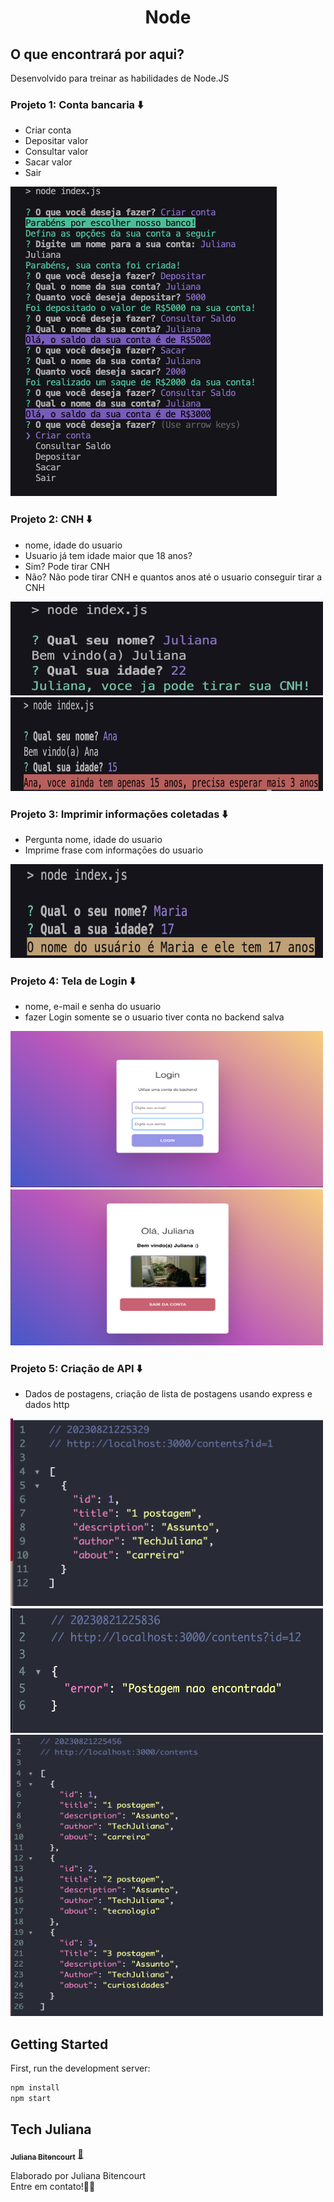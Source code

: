 <h1 align="center">
Node

## O que encontrará por aqui?
Desenvolvido para treinar as habilidades de Node.JS

### Projeto 1: Conta bancaria  ⬇️
  - Criar conta
  - Depositar valor
  - Consultar valor
  - Sacar valor
  - Sair
  
<img src="https://raw.githubusercontent.com/techjuliana/node/master/projeto1/Projeto1.png" >

### Projeto 2: CNH ⬇️
   - nome, idade do usuario
   - Usuario já tem idade maior que 18 anos?
   - Sim? Pode tirar CNH
   - Não? Não pode tirar CNH e quantos anos até o usuario conseguir tirar a CNH
  <img src="https://raw.githubusercontent.com/techjuliana/node/master/projeto2/projeto2.png" height="150" width="500">
  <img src="https://raw.githubusercontent.com/techjuliana/node/master/projeto2/projeto.png" height="150" width="500">

   ### Projeto 3: Imprimir informaçōes coletadas ⬇️
   - Pergunta nome, idade do usuario
   - Imprime frase com informaçōes do usuario
  <img src="https://raw.githubusercontent.com/techjuliana/node/master/projeto3/projeto3.png" height="150" width="500">
  
   ### Projeto 4: Tela de Login ⬇️
   - nome, e-mail e senha do usuario
   - fazer Login somente se o usuario tiver conta no backend salva
  <img src="https://raw.githubusercontent.com/techjuliana/node/master/projeto4/telalogin/images/1.png" height="250" width="500">
  <img src="https://raw.githubusercontent.com/techjuliana/node/master/projeto4/telalogin/images/2.png" height="250" width="500">
  
   ### Projeto 5: Criação de API ⬇️
   - Dados de postagens, criação de lista de postagens usando express e dados http
  <img src="https://raw.githubusercontent.com/techjuliana/node/master/projeto5/image/1.png" height="300" width="500">
  <img src="https://raw.githubusercontent.com/techjuliana/node/master/projeto5/image/2.png" height="200" width="500">
   <img src="https://raw.githubusercontent.com/techjuliana/node/master/projeto5/image/3.png" height="450" width="500">
 
## Getting Started
First, run the development server:

```bash
npm install
npm start
```

## Tech Juliana

<a href="https://www.linkedin.com/in/techjuliana">
 <sub><b>Juliana Bitencourt</b></sub></a>  <a href="https://www.linkedin.com/in/techjuliana" title="LinkedIn">🚀</a>

Elaborado por Juliana Bitencourt
<br> Entre em contato!👋🏽 </br>
